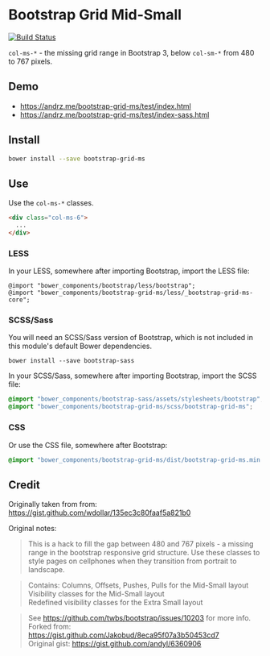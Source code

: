 # Bootstrap Grid Mid-Small

[![Build Status](https://travis-ci.org/AndersDJohnson/bootstrap-grid-ms.svg)](https://travis-ci.org/AndersDJohnson/bootstrap-grid-ms)

`col-ms-*` - the missing grid range in Bootstrap 3, below `col-sm-*` from 480 to 767 pixels.

## Demo

* https://andrz.me/bootstrap-grid-ms/test/index.html
* https://andrz.me/bootstrap-grid-ms/test/index-sass.html


## Install

```sh
bower install --save bootstrap-grid-ms
```


## Use

Use the `col-ms-*` classes.

```html
<div class="col-ms-6">
  ...
</div>
```


### LESS

In your LESS, somewhere after importing Bootstrap, import the LESS file:

```less
@import "bower_components/bootstrap/less/bootstrap";
@import "bower_components/bootstrap-grid-ms/less/_bootstrap-grid-ms-core";
```

### SCSS/Sass

You will need an SCSS/Sass version of Bootstrap, which is not included in this module's default Bower dependencies.

```
bower install --save bootstrap-sass
```

In your SCSS/Sass, somewhere after importing Bootstrap, import the SCSS file:

```scss
@import "bower_components/bootstrap-sass/assets/stylesheets/bootstrap";
@import "bower_components/bootstrap-grid-ms/scss/bootstrap-grid-ms";
```

### CSS

Or use the CSS file, somewhere after Bootstrap:

```css
@import "bower_components/bootstrap-grid-ms/dist/bootstrap-grid-ms.min.css";
```


## Credit

Originally taken from from: https://gist.github.com/wdollar/135ec3c80faaf5a821b0

Original notes:

> This is a hack to fill the gap between 480 and 767 pixels - a missing range
in the bootstrap responsive grid structure. Use these classes to style pages
on cellphones when they transition from portrait to landscape.

> Contains:
Columns, Offsets, Pushes, Pulls for the Mid-Small layout  
Visibility classes for the Mid-Small layout  
Redefined visibility classes for the Extra Small layout  

> See https://github.com/twbs/bootstrap/issues/10203 for more info.  
Forked from: https://gist.github.com/Jakobud/8eca95f07a3b50453cd7  
Original gist: https://gist.github.com/andyl/6360906  
